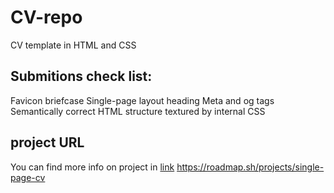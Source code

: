 # CV-repo
CV template in HTML and CSS



## Submitions check list:

Favicon briefcase
Single-page layout heading
Meta and og tags
Semantically correct HTML structure textured by internal CSS

## project URL
You can find more info on project in [link](https://github.com/YonatanKBa-doh/CV-repo)
https://roadmap.sh/projects/single-page-cv
